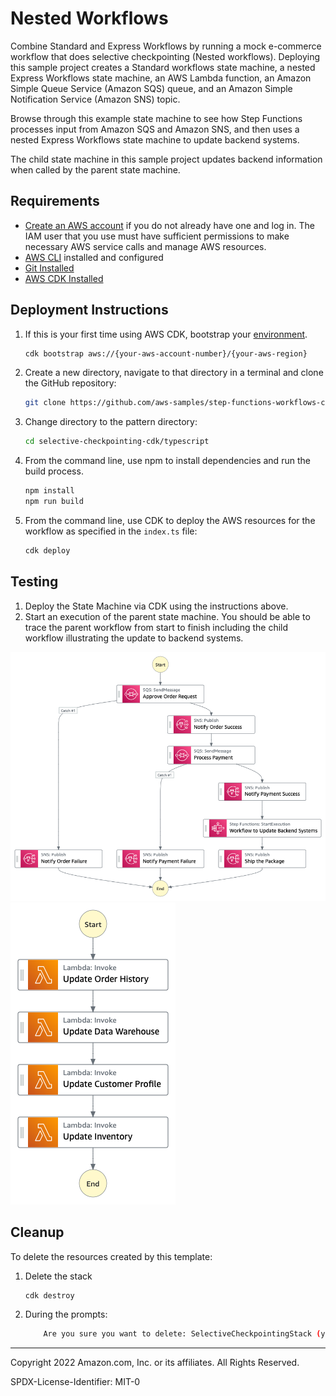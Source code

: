 # Nested Workflows

Combine Standard and Express Workflows by running a mock e-commerce workflow that does selective checkpointing (Nested workflows). Deploying this sample project creates a Standard workflows state machine, a nested Express Workflows state machine, an AWS Lambda function, an Amazon Simple Queue Service (Amazon SQS) queue, and an Amazon Simple Notification Service (Amazon SNS) topic.

Browse through this example state machine to see how Step Functions processes input from Amazon SQS and Amazon SNS, and then uses a nested Express Workflows state machine to update backend systems.

The child state machine in this sample project updates backend information when called by the parent state machine.

## Requirements

* [Create an AWS account](https://portal.aws.amazon.com/gp/aws/developer/registration/index.html) if you do not already have one and log in. The IAM user that you use must have sufficient permissions to make necessary AWS service calls and manage AWS resources.
* [AWS CLI](https://docs.aws.amazon.com/cli/latest/userguide/install-cliv2.html) installed and configured
* [Git Installed](https://git-scm.com/book/en/v2/Getting-Started-Installing-Git)
* [AWS CDK Installed](https://docs.aws.amazon.com/cdk/v2/guide/getting_started.html#getting_started_install)

## Deployment Instructions

1. If this is your first time using AWS CDK, bootstrap your [environment](https://docs.aws.amazon.com/cdk/v2/guide/getting_started.html#getting_started_bootstrap).

    ```bash
    cdk bootstrap aws://{your-aws-account-number}/{your-aws-region}
    ```

1. Create a new directory, navigate to that directory in a terminal and clone the GitHub repository:

    ```bash
    git clone https://github.com/aws-samples/step-functions-workflows-collection
    ```

1. Change directory to the pattern directory:

    ```bash
    cd selective-checkpointing-cdk/typescript
    ```

1. From the command line, use npm to install dependencies and run the build process.

    ```bash
    npm install
    npm run build
    ```

1. From the command line, use CDK to deploy the AWS resources for the workflow as specified in the ```index.ts``` file:

    ```bash
    cdk deploy
    ```
   
## Testing

1. Deploy the State Machine via CDK using the instructions above.
1. Start an execution of the parent state machine. You should be able to trace the parent workflow from start to finish including the child workflow illustrating the update to backend systems.

![image](./resources/parentStateMachine.png)
![image](./resources/childStateMachine.png)

## Cleanup

To delete the resources created by this template:

1. Delete the stack

    ```bash
    cdk destroy
    ```

1. During the prompts:

    ```bash
        Are you sure you want to delete: SelectiveCheckpointingStack (y/n)? Y
    ```

---

Copyright 2022 Amazon.com, Inc. or its affiliates. All Rights Reserved.

SPDX-License-Identifier: MIT-0
